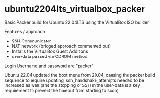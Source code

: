 # ubuntu2204lts_virtualbox_packer
Basic Packer build for Ubuntu 22.04LTS using the VirtualBox ISO builder

Features / approach
- SSH Communicator
- NAT network (bridged approach commented out)
- Installs the VirtualBox Guest Additions
- user-data passed via CDROM method

Login 
Username and password are "packer"

Ubuntu 22.04 updated the boot menu from 20.04, causing the packer build sequence to require updating.
ssh_handshake_attempts needed to be increased as well (and the stopping of SSH in the user-data is a key requirement to prevent the timeout from starting to soon)
